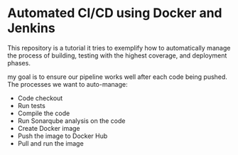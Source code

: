 
# Automated CI/CD using Docker and Jenkins

This repository is a tutorial it tries to exemplify how to automatically manage the process of building, testing with the highest coverage, and deployment phases.

my goal is to ensure our pipeline works well after each code being pushed. The processes we want to auto-manage:
* Code checkout
* Run tests
* Compile the code
* Run Sonarqube analysis on the code
* Create Docker image
* Push the image to Docker Hub
* Pull and run the image

